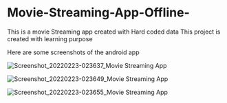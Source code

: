 # Movie-Streaming-App-Offline-
This is a movie Streaming app created with Hard coded data
This project is created with learning purpose

Here are some screenshots of the android app

![Screenshot_20220223-023637_Movie Streaming App](https://user-images.githubusercontent.com/76611060/155219953-144f9648-d1aa-479b-a29e-9002ad907634.jpg)

![Screenshot_20220223-023649_Movie Streaming App](https://user-images.githubusercontent.com/76611060/155220015-3296b8be-c266-4ac5-9ae4-e0f10211a47f.jpg)

![Screenshot_20220223-023655_Movie Streaming App](https://user-images.githubusercontent.com/76611060/155219864-a5ab3513-fa46-4940-9586-eda11bfb8248.jpg)
